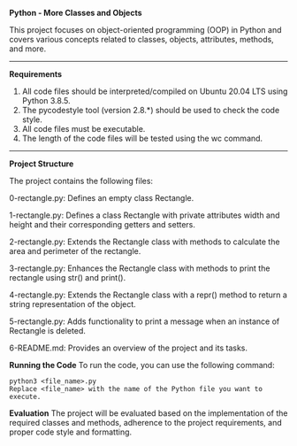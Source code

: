 **Python - More Classes and Objects**

This project focuses on object-oriented programming (OOP) in Python and covers various concepts related to classes, objects, attributes, methods, and more.

***
**Requirements**

1. All code files should be interpreted/compiled on Ubuntu 20.04 LTS using Python 3.8.5.
2. The pycodestyle tool (version 2.8.*) should be used to check the code style.
3. All code files must be executable.
4. The length of the code files will be tested using the wc command.
***
**Project Structure**

The project contains the following files:

0-rectangle.py: Defines an empty class Rectangle.

1-rectangle.py: Defines a class Rectangle with private attributes width and height and their corresponding getters and setters.

2-rectangle.py: Extends the Rectangle class with methods to calculate the area and perimeter of the rectangle.

3-rectangle.py: Enhances the Rectangle class with methods to print the rectangle using str() and print().

4-rectangle.py: Extends the Rectangle class with a repr() method to return a string representation of the object.

5-rectangle.py: Adds functionality to print a message when an instance of Rectangle is deleted.

6-README.md: Provides an overview of the project and its tasks.

**Running the Code**
To run the code, you can use the following command:

```shell
python3 <file_name>.py
Replace <file_name> with the name of the Python file you want to execute.
```

**Evaluation**
The project will be evaluated based on the implementation of the required classes and methods, adherence to the project requirements, and proper code style and formatting.


